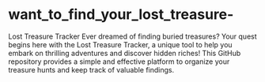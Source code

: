 # want_to_find_your_lost_treasure-
Lost Treasure Tracker  Ever dreamed of finding buried treasures? Your quest begins here with the Lost Treasure Tracker, a unique tool to help you embark on thrilling adventures and discover hidden riches! This GitHub repository provides a simple and effective platform to organize your treasure hunts and keep track of valuable findings.
